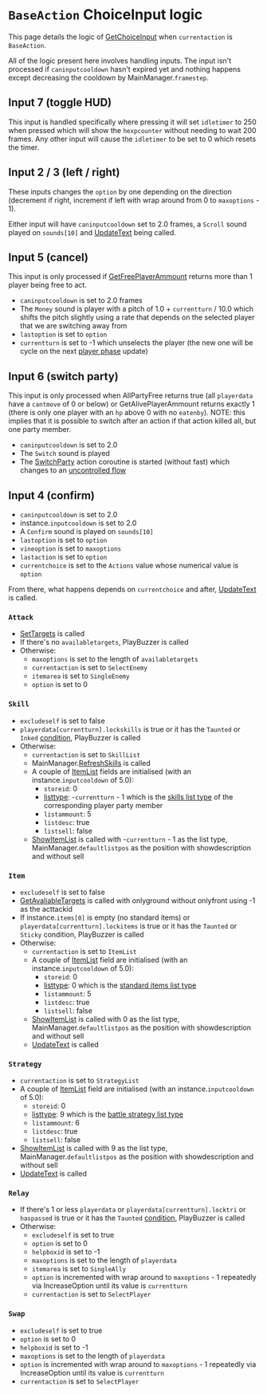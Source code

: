 # `BaseAction` ChoiceInput logic
This page details the logic of [GetChoiceInput](../GetChoiceInput.md) when `currentaction` is `BaseAction`.

All of the logic present here involves handling inputs. The input isn't processed if `caninputcooldown` hasn't expired yet and nothing happens except decreasing the cooldown by MainManager.`framestep`.

## Input 7 (toggle HUD)
This input is handled specifically where pressing it will set `idletimer` to 250 when pressed which will show the `hexpcounter` without needing to wait 200 frames. Any other input will cause the `idletimer` to be set to 0 which resets the timer.

## Input 2 / 3 (left / right)
These inputs changes the `option` by one depending on the direction (decrement if right, increment if left with wrap around from 0 to `maxoptions` - 1). 

Either input will have `caninputcooldown` set to 2.0 frames, a `Scroll` sound played on `sounds[10]` and [UpdateText](../../Visual%20rendering/UpdateText.md) being called.

## Input 5 (cancel)
This input is only processed if [GetFreePlayerAmmount](../../Actors%20states/Player%20party%20members/GetFreePlayerAmmount.md) returns more than 1 player being free to act.

- `caninputcooldown` is set to 2.0 frames
- The `Money` sound is player with a pitch of 1.0 + `currentturn` / 10.0 which shifts the pitch slightly using a rate that depends on the selected player that we are switching away from
- `lastoption` is set to `option`
- `currentturn` is set to -1 which unselects the player (the new one will be cycle on the next [player phase](../../Battle%20flow/Main%20turn%20life%20cycle.md#player-phase) update)

## Input 6 (switch party)
This input is only processed when AllPartyFree returns true (all `playerdata` have a `cantmove` of 0 or below) or GetAlivePlayerAmmount returns exactly 1 (there is only one player with an `hp` above 0 with no `eatenby`). NOTE: this implies that it is possible to switch after an action if that action killed all, but one party member.

- `caninputcooldown` is set to 2.0
- The `Switch` sound is played
- The [SwitchParty](../../Battle%20flow/Action%20coroutines/SwitchParty.md) action coroutine is started (without fast) which changes to an [uncontrolled flow](../../Battle%20flow/Update%20flows/Uncontrolled%20flow.md)

## Input 4 (confirm)

- `caninputcooldown` is set to 2.0
- instance.`inputcooldown` is set to 2.0
- A `Confirm` sound is played on `sounds[10]`
- `lastoption` is set to `option`
- `vineoption` is set to `maxoptions`
- `lastaction` is set to `option`
- `currentchoice` is set to the `Actions` value whose numerical value is `option`

From there, what happens depends on `currentchoice` and after, [UpdateText](../../Visual%20rendering/UpdateText.md) is called.

### `Attack`

- [SetTargets](../../Actors%20states/Targetting/SetTargets.md) is called
- If there's no `availabletargets`, PlayBuzzer is called
- Otherwise:
    - `maxoptions` is set to the length of `availabletargets`
    - `currentaction` is set to `SelectEnemy`
    - `itemarea` is set to `SingleEnemy`
    - `option` is set to 0

### `Skill`

- `excludeself` is set to false
- `playerdata[currentturn].lockskills` is true or it has the `Taunted` or `Inked` [condition](../../Actors%20states/Conditions.md), PlayBuzzer is called
- Otherwise:
    - `currentaction` is set to `SkillList`
    - MainManager.[RefreshSkills](../../RefreshSkills.md) is called
    - A couple of [ItemList](../../../ItemList/ItemList.md) fields are initialised (with an instance.`inputcooldown` of 5.0):
        - `storeid`: 0
        - [listtype](../../../ItemList/listtype.md): -`currentturn` - 1 which is the [skills list type](../../../ItemList/List%20Types%20Group%20Details/Skills%20List%20Type.md) of the corresponding player party member
        - `listammount`: 5
        - `listdesc`: true
        - `listsell`: false
    - [ShowItemList](../../../ItemList/ShowItemList.md) is called with -`currentturn` - 1 as the list type, MainManager.`defaultlistpos` as the position with showdescription and without sell

### `Item`

- `excludeself` is set to false
- [GetAvaliableTargets](../../Actors%20states/Targetting/GetAvaliableTargets.md) is called with onlyground without onlyfront using -1 as the acttackid
- If instance.`items[0]` is empty (no standard items) or `playerdata[currentturn].lockitems` is true or it has the `Taunted` or `Sticky` condition, PlayBuzzer is called
- Otherwise:
    - `currentaction` is set to `ItemList`
    - A couple of [ItemList](../../../ItemList/ItemList.md) field are initialised (with an instance.`inputcooldown` of 5.0):
        - `storeid`: 0
        - [listtype](../../../ItemList/listtype.md): 0 which is the [standard items list type](../../../ItemList/List%20Types%20Group%20Details/Items%20List%20Type.md)
        - `listammount`: 5
        - `listdesc`: true
        - `listsell`: false
    - [ShowItemList](../../../ItemList/ShowItemList.md) is called with 0 as the list type, MainManager.`defaultlistpos` as the position with showdescription and without sell
    - [UpdateText](../../Visual%20rendering/UpdateText.md) is called

### `Strategy`

- `currentaction` is set to `StrategyList`
- A couple of [ItemList](../../../ItemList/ItemList.md) field are initialised (with an instance.`inputcooldown` of 5.0):
    - `storeid`: 0
    - [listtype](../../../ItemList/listtype.md): 9 which is the [battle strategy list type](../../../ItemList/List%20Types%20Group%20Details/Battle%20Strategy%20List%20Type.md)
    - `listammount`: 6
    - `listdesc`: true
    - `listsell`: false
- [ShowItemList](../../../ItemList/ShowItemList.md) is called with 9 as the list type, MainManager.`defaultlistpos` as the position with showdescription and without sell
- [UpdateText](../../Visual%20rendering/UpdateText.md) is called

### `Relay`

- If there's 1 or less `playerdata` or `playerdata[currentturn].locktri` or `haspassed` is true or it has the `Taunted` [condition](../../Actors%20states/Conditions.md), PlayBuzzer is called
- Otherwise:
    - `excludeself` is set to true
    - `option` is set to 0
    - `helpboxid` is set to -1
    - `maxoptions` is set to the length of `playerdata`
    - `itemarea` is set to `SingleAlly`
    - `option` is incremented with wrap around to `maxoptions` - 1 repeatedly via IncreaseOption until its value is `currentturn`
    - `currentaction` is set to `SelectPlayer`

### `Swap`

- `excludeself` is set to true
- `option` is set to 0
- `helpboxid` is set to -1
- `maxoptions` is set to the length of `playerdata`
- `option` is incremented with wrap around to `maxoptions` - 1 repeatedly via IncreaseOption until its value is `currentturn`
- `currentaction` is set to `SelectPlayer`
